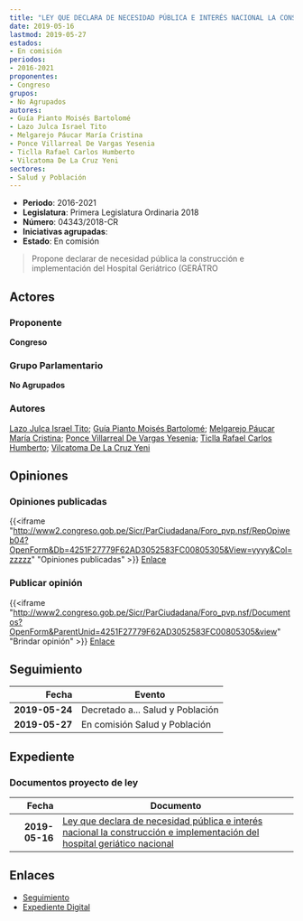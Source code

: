 ```yaml
---
title: "LEY QUE DECLARA DE NECESIDAD PÚBLICA E INTERÉS NACIONAL LA CONSTRUCCIÓN E IMPLEMENTACIÓN DEL HOSPITAL GERIÁTRICO NACIONAL"
date: 2019-05-16
lastmod: 2019-05-27
estados:
- En comisión
periodos:
- 2016-2021
proponentes:
- Congreso
grupos:
- No Agrupados
autores:
- Guía Pianto Moisés Bartolomé
- Lazo Julca Israel Tito
- Melgarejo Páucar María Cristina
- Ponce Villarreal De Vargas Yesenia
- Ticlla Rafael Carlos Humberto
- Vilcatoma De La Cruz Yeni
sectores:
- Salud y Población
---
```

- **Periodo**: 2016-2021
- **Legislatura**: Primera Legislatura Ordinaria 2018
- **Número**: 04343/2018-CR
- **Iniciativas agrupadas**: 
- **Estado**: En comisión

> Propone declarar de necesidad pública la construcción e implementación del Hospital Geriátrico (GERÁTRO


## Actores

### Proponente

**Congreso**

### Grupo Parlamentario

**No Agrupados**

### Autores

[Lazo Julca Israel Tito](mailto:mailto:ilazo@congreso.gob.pe); [Guía Pianto Moisés Bartolomé](mailto:mailto:mguia@congreso.gob.pe); [Melgarejo Páucar María Cristina](mailto:mailto:mmelgarejo@congreso.gob.pe); [Ponce Villarreal De Vargas Yesenia](mailto:mailto:yponce@congreso.gob.pe); [Ticlla Rafael Carlos Humberto](mailto:mailto:cticlla@congreso.gob.pe); [Vilcatoma De La Cruz Yeni](mailto:mailto:yvilcatoma@congreso.gob.pe)

## Opiniones

### Opiniones publicadas

{{<iframe "http://www2.congreso.gob.pe/Sicr/ParCiudadana/Foro_pvp.nsf/RepOpiweb04?OpenForm&Db=4251F27779F62AD3052583FC00805305&View=yyyy&Col=zzzzz" "Opiniones publicadas" >}}
[Enlace](http://www2.congreso.gob.pe/Sicr/ParCiudadana/Foro_pvp.nsf/RepOpiweb04?OpenForm&Db=4251F27779F62AD3052583FC00805305&View=yyyy&Col=zzzzz)

### Publicar opinión

{{<iframe "http://www2.congreso.gob.pe/Sicr/ParCiudadana/Foro_pvp.nsf/Documentos?OpenForm&ParentUnid=4251F27779F62AD3052583FC00805305&view" "Brindar opinión" >}}
[Enlace](http://www2.congreso.gob.pe/Sicr/ParCiudadana/Foro_pvp.nsf/Documentos?OpenForm&ParentUnid=4251F27779F62AD3052583FC00805305&view)


## Seguimiento

| Fecha | Evento |
|------:|--------|
| **2019-05-24** | Decretado a... Salud y Población |
| **2019-05-27** | En comisión Salud y Población |

## Expediente

### Documentos proyecto de ley

| Fecha | Documento |
|------:|-----------|
| **2019-05-16** | [Ley que declara de necesidad pública e interés nacional la construcción e implementación del hospital geriático nacional](http://www.leyes.congreso.gob.pe/Documentos/2016_2021/Proyectos_de_Ley_y_de_Resoluciones_Legislativas/PL0434320190516.pdf) |

## Enlaces

- [Seguimiento](http://www2.congreso.gob.pe/Sicr/TraDocEstProc/CLProLey2016.nsf/f7fff46988ca05b1052578e100829cc7/fb7e02cb4b860fc8052583fd0000a982?OpenDocument)
- [Expediente Digital](http://www2.congreso.gob.pe/Sicr/TraDocEstProc/Expvirt_2011.nsf/visbusqptramdoc1621/04343?opendocument)

